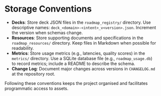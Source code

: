 # Storage Conventions

- **Decks**: Store deck JSON files in the `roadmap_registry/` directory. Use descriptive names: `deck_<domain>-<intent>_v<version>.json`. Increment the version when schemas change.
- **Resources**: Store supporting documents and specifications in the `roadmap_resources/` directory. Keep files in Markdown when possible for readability.
- **Metrics**: Store usage metrics (e.g., latencies, quality scores) in the `metrics/` directory. Use a SQLite database file (e.g., `roadmap_usage.db`) to record metrics; include a README to describe the schema.
- **Change Log**: Document major changes across versions in `CHANGELOG.md` at the repository root.

Following these conventions keeps the project organised and facilitates programmatic access to assets.
